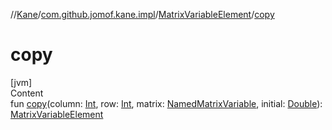 //[Kane](../../index.md)/[com.github.jomof.kane.impl](../index.md)/[MatrixVariableElement](index.md)/[copy](copy.md)



# copy  
[jvm]  
Content  
fun [copy](copy.md)(column: [Int](https://kotlinlang.org/api/latest/jvm/stdlib/kotlin/-int/index.html), row: [Int](https://kotlinlang.org/api/latest/jvm/stdlib/kotlin/-int/index.html), matrix: [NamedMatrixVariable](../-named-matrix-variable/index.md), initial: [Double](https://kotlinlang.org/api/latest/jvm/stdlib/kotlin/-double/index.html)): [MatrixVariableElement](index.md)  



